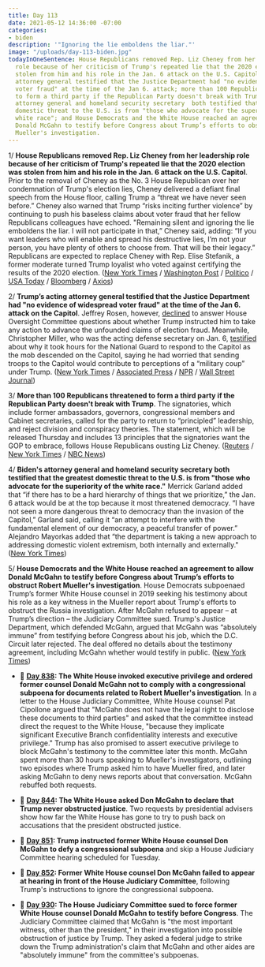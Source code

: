 ```yaml
---
title: Day 113
date: 2021-05-12 14:36:00 -07:00
categories:
- biden
description: '"Ignoring the lie emboldens the liar."'
image: "/uploads/day-113-biden.jpg"
todayInOneSentence: House Republicans removed Rep. Liz Cheney from her leadership
  role because of her criticism of Trump's repeated lie that the 2020 election was
  stolen from him and his role in the Jan. 6 attack on the U.S. Capitol; Trump’s acting
  attorney general testified that the Justice Department had "no evidence of widespread
  voter fraud" at the time of the Jan 6. attack; more than 100 Republicans threatened
  to form a third party if the Republican Party doesn't break with Trump; Biden's
  attorney general and homeland security secretary  both testified that the greatest
  domestic threat to the U.S. is from "those who advocate for the superiority of the
  white race"; and House Democrats and the White House reached an agreement to allow
  Donald McGahn to testify before Congress about Trump’s efforts to obstruct Robert
  Mueller's investigation.
---
```


1/ **House Republicans removed Rep. Liz Cheney from her leadership role because of her criticism of Trump's repeated lie that the 2020 election was stolen from him and his role in the Jan. 6 attack on the U.S. Capitol**. Prior to the removal of Cheney as the No. 3 House Republican over her condemnation of Trump's election lies, Cheney delivered a defiant final speech from the House floor, calling Trump a “threat we have never seen before.” Cheney also warned that Trump “risks inciting further violence” by continuing to push his baseless claims about voter fraud that her fellow Republicans colleagues have echoed. "Remaining silent and ignoring the lie emboldens the liar. I will not participate in that,” Cheney said, adding: “If you want leaders who will enable and spread his destructive lies, I’m not your person, you have plenty of others to choose from. That will be their legacy.” Republicans are expected to replace Cheney with Rep. Elise Stefanik, a former moderate turned Trump loyalist who voted against certifying the results of the 2020 election. ([New York Times](https://www.nytimes.com/2021/05/12/us/politics/liz-cheney-ousted-voted-out.html) / [Washington Post](https://www.washingtonpost.com/politics/cheney-trump-mccarthy-vote/2021/05/11/1bb8fa56-b2a9-11eb-ab43-bebddc5a0f65_story.html) / [Politico](https://www.politico.com/news/2021/05/11/liz-cheney-trump-truth-republicans-487324) / [USA Today](https://www.usatoday.com/story/news/politics/2021/05/11/liz-cheney-house-floor-speech-rips-trumps-election-fraud-claims/5047570001/) / [Bloomberg](https://www.bloomberg.com/news/articles/2021-05-12/cheney-ousted-from-leadership-post-as-trump-tightens-grip-on-gop?sref=MIBMEEoj) / [Axios](https://www.axios.com/liz-cheney-republican-leadership-vote-9274d8ad-50b9-4442-af54-6225d277cbe0.html))

2/ **Trump’s acting attorney general testified that the Justice Department had "no evidence of widespread voter fraud" at the time of the Jan 6. attack on the Capitol**. Jeffrey Rosen, however, [declined](https://apnews.com/article/donald-trump-capitol-siege-government-and-politics-0813b6f4e80ee1ebd2914356572fd59f) to answer House Oversight Committee questions about whether Trump instructed him to take any action to advance the unfounded claims of election fraud. Meanwhile, Christopher Miller, who was the acting defense secretary on Jan. 6, [testified](https://www.nytimes.com/live/2021/05/12/us/liz-cheney-biden/former-pentagon-chief-tells-lawmakers-he-feared-coup-accusations-if-he-sent-troops-to-the-capitol-riot) about why it took hours for the National Guard to respond to the Capitol as the mob descended on the Capitol, saying he had worried that sending troops to the Capitol would contribute to perceptions of a “military coup” under Trump. ([New York Times](https://www.nytimes.com/2021/05/11/us/politics/rosen-fraud-congress-testimony-trump.html) / [Associated Press](https://apnews.com/article/donald-trump-capitol-siege-riots-government-and-politics-a58c37305c9b4c9dcb04cd4fa2443a83) / [NPR](https://www.npr.org/2021/05/11/995983576/former-trump-officials-to-defend-federal-response-to-capitol-riot) / [Wall Street Journal](https://www.wsj.com/articles/trump-administration-officials-defend-security-response-to-jan-6-capitol-riot-11620844463?mod=politics_lead_pos6))

3/ **More than 100 Republicans threatened to form a third party if the Republican Party doesn't break with Trump**. The signatories, which include former ambassadors, governors, congressional members and Cabinet secretaries, called for the party to return to “principled” leadership, and reject division and conspiracy theories. The statement, which will be released Thursday and includes 13 principles that the signatories want the GOP to embrace, follows House Republicans ousting Liz Cheney. ([Reuters](https://www.reuters.com/article/us-usa-republicans-third-party/rationals-vs-radicals-anti-trump-republicans-threaten-third-party-idUSKBN2CS2R3) / [New York Times](https://www.nytimes.com/2021/05/11/us/politics/republicans-third-party-trump.html) / [NBC News](https://www.nbcnews.com/politics/politics-news/more-100-republican-former-officials-others-seek-reforms-threaten-new-n1267053))

4/ **Biden's attorney general and homeland security secretary  both testified that the greatest domestic threat to the U.S. is from "those who advocate for the superiority of the white race."** Merrick Garland added that “if there has to be a hard hierarchy of things that we prioritize,” the Jan. 6 attack would be at the top because it most threatened democracy. “I have not seen a more dangerous threat to democracy than the invasion of the Capitol,” Garland said, calling it “an attempt to interfere with the fundamental element of our democracy, a peaceful transfer of power.” Alejandro Mayorkas added that “the department is taking a new approach to addressing domestic violent extremism, both internally and externally." ([New York Times](https://www.nytimes.com/2021/05/12/us/politics/domestic-terror-white-supremacists.html))

5/ **House Democrats and the White House reached an agreement to allow Donald McGahn to testify before Congress about Trump’s efforts to obstruct Robert Mueller's investigation**. House Democrats subpoenaed Trump’s former White House counsel in 2019 seeking his testimony about his role as a key witness in the Mueller report about Trump's efforts to obstruct the Russia investigation. After McGahn refused to appear – at Trump’s direction – the Judiciary Committee sued. Trump's Justice Department, which defended McGahn, argued that McGahn was “absolutely immune” from testifying before Congress about his job, which the D.C. Circuit later rejected. The deal offered no details about the testimony agreement, including McGahn whether would testify in public. ([New York Times](https://www.nytimes.com/2021/05/11/us/politics/mcgahn-testimony.html))

* 📌 **[Day 838](https://whatthefuckjusthappenedtoday.com/2019/05/07/day-838/#1-the-white-house-invoked-executive): The White House invoked executive privilege and ordered former counsel Donald McGahn not to comply with a congressional subpoena for documents related to Robert Mueller's investigation**. In a letter to the House Judiciary Committee, White House counsel Pat Cipollone argued that "McGahn does not have the legal right to disclose these documents to third parties" and asked that the committee instead direct the request to the White House, "because they implicate significant Executive Branch confidentiality interests and executive privilege." Trump has also promised to assert executive privilege to block McGahn's testimony to the committee later this month. McGahn spent more than 30 hours speaking to Mueller's investigators, outlining two episodes where Trump asked him to have Mueller fired, and later asking McGahn to deny news reports about that conversation. McGahn rebuffed both requests.

* 📌 **[Day 844](https://whatthefuckjusthappenedtoday.com/2019/05/13/day-844/?#1-the-white-house-asked-don-mcgahn-t): The White House asked Don McGahn to declare that Trump never obstructed justice**. Two requests by presidential advisers show how far the White House has gone to try to push back on accusations that the president obstructed justice.

* 📌 **[Day 851](https://whatthefuckjusthappenedtoday.com/2019/05/20/day-851/#2-trump-instructed-former-white-hous): Trump instructed former White House counsel Don McGahn to defy a congressional subpoena** and skip a House Judiciary Committee hearing scheduled for Tuesday.

* 📌 **[Day 852](https://whatthefuckjusthappenedtoday.com/2019/05/21/day-852/#1-former-white-house-counsel-don-mcg): Former White House counsel Don McGahn failed to appear at hearing in front of the House Judiciary Committee**, following Trump's instructions to ignore the congressional subpoena.

* 📌 **[Day 930](https://whatthefuckjusthappenedtoday.com/2019/08/07/day-930/#1-the-house-judiciary-committee-sued): The House Judiciary Committee sued to force former White House counsel Donald McGahn to testify before Congress**. The Judiciary Committee claimed that McGahn is "the most important witness, other than the president," in their investigation into possible obstruction of justice by Trump. They asked a federal judge to strike down the Trump administration's claim that McGahn and other aides are "absolutely immune" from the committee's subpoenas.